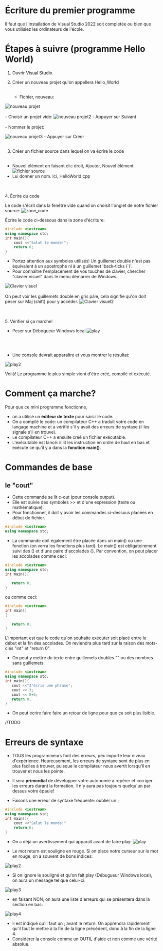 # Écriture du premier programme

Il faut que l'installation de Visual Studio 2022 soit complétée ou bien que vous utilisiez les ordinateurs de l'école.

# Étapes à suivre (programme Hello World)

1. Ouvrir Visual Studio.

2. Créer un nouveau projet qu'on appellera Hello_World <br><br>
    - Fichier, nouveau:

![nouveau projet](img/nouv_projet.png)
<br><br>
    - Choisir un projet vide:
![nouveau projet2](img/nouv_projet2.png)
    - Appuyer sur Suivant
<br><br>
    - Nommer le projet:

![nouveau projet3](img/nouv_projet3.png)
    - Appuyer sur Créer
<br><br>

3. Créer un fichier source dans lequel on va écrire le code
<br><br>
- Nouvel élément en faisant clic droit, Ajouter, Nouvel élément
![fichier source](img/fichier_source.png)
- Lui donner un nom. Ici, HelloWorld.cpp


<br><br>
4. Écrire du code

Le code s'écrit dans la fenêtre vide quand on choisit l'onglet de notre fichier source: 
![zone_code](img/ecrire_code.png)

Écrire le code ci-dessous dans la zone d'écriture:
```cpp
#include <iostream>
using namespace std;
int main(){
    cout <<"Salut le monde!";
    return 0;
}
```
- Portez attention aux symboles utilisés! Un guillemet double n'est pas équivalent à un apostrophe ni à un guillemet 'back-ticks (`)'.
- Pour connaître l'emplacement de vos touches de clavier, chercher "clavier visuel" dans le menu démarrer de Windows.


![Clavier visuel](img/clavier_visuel1.png)
<br><br>
On peut voir les guillemets double en gris pâle, cela signifie qu'on doit peser sur Maj (shift) pour y accéder. 
![Clavier visuel2](img/clavier_visuel2.png)

<br><br>
5. Vérifier si ça marche!

- Peser sur Débogueur Windows local
![play](img/play.png)

<br><br>
- Une console devrait apparaître et vous montrer le résultat:

![play2](img/play2.png)


Voilà! Le programme le plus simple vient d'être créé, compilé et exécuté.

# Comment ça marche?
Pour que ce mini programme fonctionne, 
- on a utilisé un **éditeur de texte** pour saisir le code.
- On a compilé le code: un compilateur C++ a traduit votre code en langage machine et a vérifié s'il y avait des erreurs de syntaxe (il les signale s'il en trouve).
- Le compilateur C++ a ensuite créé un  fichier exécutable.
- L'exécutable est lancé: il lit les instruction en ordre de haut en bas et exécute ce qu'il y a dans la **fonction main()**.

# Commandes de base

## le "cout"

 - Cette commande se lit c-out (pour console output). 
 - Elle est suivie des symboles >> et d'une expression (texte ou mathématique).
 - Pour fonctionner, il doit y avoir les commandes ci-dessous placées en début de fichier. 
 ```cpp
#include <iostream>
using namespace std;
```
- La commande doit également être placée dans un main() ou une fonction (on verra les fonctions plus tard). Le main() est obligatoirement suivi des () et d'une paire d'accolades {}. Par convention, on peut placer les accolades comme ceci:
 ```cpp
#include <iostream>
using namespace std;
int main(){
   
    return 0;
}
```

ou comme ceci:

 ```cpp
#include <iostream>
int main()
{
   
    return 0;
}
```
L'important est que le code qu'on souhaite exécuter soit placé entre le début et la fin des accolades. On reviendra plus tard sur la raison des mots-clés "int" et "return 0". 
- On peut y mettre du texte entre guillemets doubles "" ou des nombres sans guillemets.


 ```cpp
#include <iostream>
using namespace std;
int main(){
    cout <<"J'écris une phrase";
    cout << 3;
    cout << 8+6;
    return 0;
}
```
- On peut écrire faire faire un retour de ligne pour que ça soit plus lisible.

//TODO 


# Erreurs de syntaxe

- TOUS les programmeurs font des erreurs, peu importe leur niveau d'expérience. Heureusement, les erreurs de syntaxe sont de plus en plus faciles à trouver, puisque le compilateur nous avertit lorsqu'il en trouver et nous les pointe.

- Il sera **primordial** de développer votre autonomie à repérer et corriger les erreurs durant la formation. Il n'y aura pas toujours quelqu'un par dessus votre épaule! 

- Faisons une erreur de syntaxe fréquente: oublier un ;

```cpp
#include <iostream>
using namespace std;
int main(){
    cout <<"Salut le monde!" 
    return 0;
}
```
- On a déjà un avertissement qui apparaît avant de faire play: 
![play](img/erreur1.png)

- Le mot return est souligné en rouge. Si on place notre curseur sur le mot en rouge, on a souvent de bons indices:

![play2](img/erreur2.png)

- Si on ignore le souligné et qu'on fait play (Débugueur Windows local), on aura un message tel que celui-ci:

![play3](img/erreur3.png)

- en faisant NON, on aura une liste d'erreurs qui se présentera dans la section en bas:

![play4](img/erreur4.png)

- Il est indiqué qu'il faut un ; avant le return. On apprendra rapidement qu'il faut le mettre à la fin de la ligne précédent, donc à la fin de la ligne 4. 
- Considérer la console comme un OUTIL d'aide et non comme une vérité absolue.
